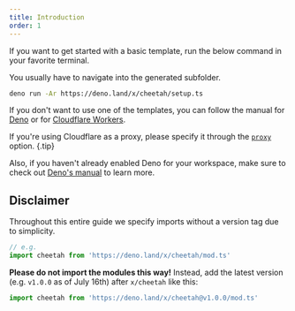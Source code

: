 ```yaml
---
title: Introduction
order: 1
---
```


If you want to get started with a basic template, run the below command in your favorite terminal.

You usually have to navigate into the generated subfolder.

```bash
deno run -Ar https://deno.land/x/cheetah/setup.ts
```

If you don't want to use one of the templates, you can follow the manual for [Deno](/docs/setup/deno/) or for [Cloudflare Workers](/docs/setup/cloudflare-workers/).

If you're using Cloudflare as a proxy, please specify it through the [`proxy`](/docs/configuration/proxy/) option. {.tip}

Also, if you haven't already enabled Deno for your workspace, make sure to check out [Deno's manual](https://deno.land/manual/getting_started/setup_your_environment) to learn more.

## Disclaimer

Throughout this entire guide we specify imports without a version tag due to simplicity.

```ts
// e.g.
import cheetah from 'https://deno.land/x/cheetah/mod.ts'
```

**Please do not import the modules this way!** Instead, add the latest version (e.g. `v1.0.0` as of July 16th) after `x/cheetah` like this:

```ts
import cheetah from 'https://deno.land/x/cheetah@v1.0.0/mod.ts'
```
